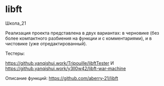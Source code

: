 # libft

Школа_21

Реализация проекта представлена в двух вариантах: в черновике (без более компактного разбиения на функции и с комментариями), и в чистовике (уже отредактированный).

Тестеры:

https://github.yanqishui.work/Tripouille/libftTester И https://github.yanqishui.work/y3ll0w42/libft-war-machine

Описание функций: 
https://github.com/aberry-21/libft

